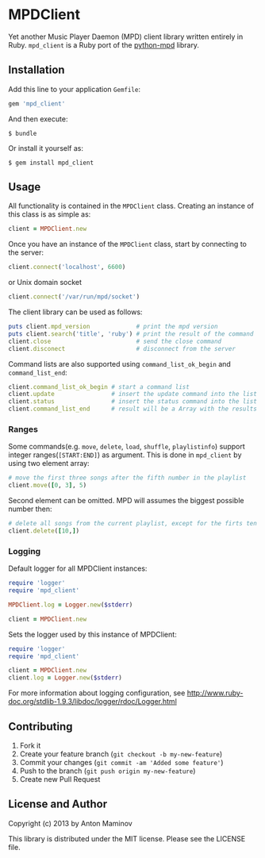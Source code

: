 # MPDClient

Yet another Music Player Daemon (MPD) client library written entirely in Ruby.
`mpd_client` is a Ruby port of the [python-mpd](https://github.com/Mic92/python-mpd2) library.

## Installation

Add this line to your application `Gemfile`:

```ruby
gem 'mpd_client'
```

And then execute:

```
$ bundle
```

Or install it yourself as:

```
$ gem install mpd_client
```

## Usage
All functionality is contained in the `MPDClient` class. Creating an instance of this class is as simple as:

```ruby
client = MPDClient.new
```

Once you have an instance of the `MPDClient` class, start by connecting to the server:

```ruby
client.connect('localhost', 6600)
```

or Unix domain socket

```ruby
client.connect('/var/run/mpd/socket')
```

The client library can be used as follows:

```ruby
puts client.mpd_version             # print the mpd version
puts client.search('title', 'ruby') # print the result of the command 'search title ruby'
client.close                        # send the close command
client.disconect                    # disconnect from the server
```

Command lists are also supported using `command_list_ok_begin` and `command_list_end`:

```ruby
client.command_list_ok_begin # start a command list
client.update                # insert the update command into the list
client.status                # insert the status command into the list
client.command_list_end      # result will be a Array with the results
```

### Ranges

Some commands(e.g. `move`, `delete`, `load`, `shuffle`, `playlistinfo`) support integer ranges(`[START:END]`) as argument. This is done in `mpd_client` by using two element array:

```ruby
# move the first three songs after the fifth number in the playlist
client.move([0, 3], 5)
```

Second element can be omitted. MPD will assumes the biggest possible number then:

```ruby
# delete all songs from the current playlist, except for the firts ten
client.delete([10,])
```

### Logging

Default logger for all MPDClient instances:

```ruby
require 'logger'
require 'mpd_client'

MPDClient.log = Logger.new($stderr)

client = MPDClient.new
```

Sets the logger used by this instance of MPDClient:

```ruby
require 'logger'
require 'mpd_client'

client = MPDClient.new
client.log = Logger.new($stderr)
```


For more information about logging configuration, see http://www.ruby-doc.org/stdlib-1.9.3/libdoc/logger/rdoc/Logger.html

## Contributing

1. Fork it
2. Create your feature branch (`git checkout -b my-new-feature`)
3. Commit your changes (`git commit -am 'Added some feature'`)
4. Push to the branch (`git push origin my-new-feature`)
5. Create new Pull Request

## License and Author

Copyright (c) 2013 by Anton Maminov

This library is distributed under the MIT license.  Please see the LICENSE file.
